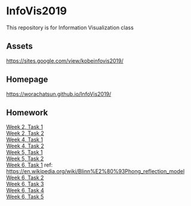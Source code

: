 # InfoVis2019

This repository is for Information Visualization class

## Assets

https://sites.google.com/view/kobeinfovis2019/

## Homepage

https://worachatsun.github.io/InfoVis2019/

## Homework

[Week 2, Task 1](https://worachatsun.github.io/InfoVis2019/W02/task1.html)  
 [Week 2, Task 2](https://worachatsun.github.io/InfoVis2019/W02/task2.html)  
 [Week 4, Task 1](https://worachatsun.github.io/InfoVis2019/W04/task1/w04_ex01.html)  
 [Week 4, Task 2](https://worachatsun.github.io/InfoVis2019/W04/task2/w04_ex02.html)  
 [Week 5, Task 1](https://worachatsun.github.io/InfoVis2019/W05/task1.html)  
 [Week 5, Task 2](https://worachatsun.github.io/InfoVis2019/W05/task2.html)  
 [Week 6, Task 1](https://worachatsun.github.io/InfoVis2019/W06/w06_ex01.html) ref: https://en.wikipedia.org/wiki/Blinn%E2%80%93Phong_reflection_model  
 [Week 6, Task 2](https://worachatsun.github.io/InfoVis2019/W06/w06_ex02.html)  
 [Week 6, Task 3](https://worachatsun.github.io/InfoVis2019/W06/w06_ex03.html)  
 [Week 6, Task 4](https://worachatsun.github.io/InfoVis2019/W06/w06_ex04.html)  
 [Week 6, Task 5](https://worachatsun.github.io/InfoVis2019/W06/w06_ex05.html)
